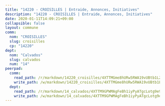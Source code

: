 ```yaml
---
title: "14220 - CROISILLES | Entraide, Annonces, Initiatives"
description: "14220 - CROISILLES | Entraide, Annonces, Initiatives"
date: 2020-01-11T14:09:21+09:00
collapsible: false
layout: commune
comm:
  nom: "CROISILLES"
  slug: croisilles
  cp: "14220"
dept:
  nom: "Calvados"
  slug: calvados
  num: "14"
peerpad:
  comm:
    read_path: /r/markdown/14220_croisilles/4XTTMGme8hURw5RWA19vUBtb1LZipVKMWKYEYMUDeiZCCPB6f
    write_path: /w/markdown/14220_croisilles/4XTTMGme8hURw5RWA19vUBtb1LZipVKMWKYEYMUDeiZCCPB6f-K3TgUYAZ6ktmkiWX8gYrUcUF2JhFZftToMLyuiHAmvwZ5ithZE4HYeWcSJKFsv1fCrfMjtN7XAZYZwPmWmhrTXuM39TtrCoA6SC7iaAoeEWhXrqxUfWTzvRQJgi6vyhp9bS3qQPy
  dept:
    read_path: /r/markdown/14_calvados/4XTTM9GPWMAgFeBh1iyPyATgcLotg9e9APJpQBEyY3RZiUwJ6
    write_path: /w/markdown/14_calvados/4XTTM9GPWMAgFeBh1iyPyATgcLotg9e9APJpQBEyY3RZiUwJ6-K3TgUXWJAT2cYJ9ZstQphkkm2za8um5GwwXsivqaDFTgbhMDcHaRXnT3h69szAqCyvWcFfDim5fkwc6CXdUtyvPpirbD1TPAb6xCxpPN6dR3zzDRe29YehQYbhZdjvZYkgztJYvi
---
```



